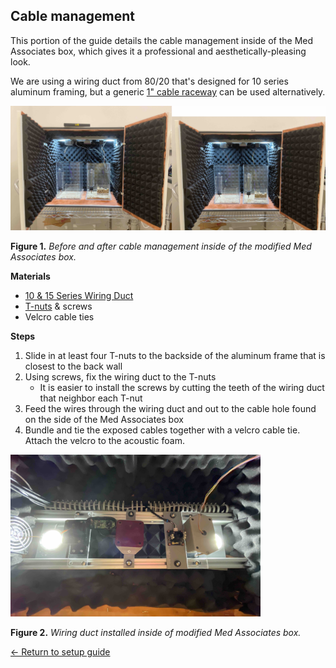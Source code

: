 ## Cable management

This portion of the guide details the cable management inside of the Med
Associates box, which gives it a professional and aesthetically-pleasing look.

We are using a wiring duct from 80/20 that's designed for 10 series aluminum
framing, but a generic [1" cable raceway](https://www.amazon.com/dp/B0BX69L3L2) can be used alternatively.

<img src="../../images/cable-management.jpg" alt="Before and after cable
management inside modified Med Associates box" width=auto height=auto>

**Figure 1.** _Before and after cable management inside of the modified Med Associates box._

**Materials**
- [10 & 15 Series Wiring Duct](https://8020.net/2899.html)
- [T-nuts](https://8020.net/search/?q=t-nut) & screws
- Velcro cable ties

**Steps**
1. Slide in at least four T-nuts to the backside of the aluminum frame that is
   closest to the back wall
2. Using screws, fix the wiring duct to the T-nuts
    * It is easier to install the screws by cutting the teeth of the wiring duct that neighbor each T-nut
3. Feed the wires through the wiring duct and out to the cable hole found on the side
   of the Med Associates box
4. Bundle and tie the exposed cables together with a velcro cable tie. Attach the
   velcro to the acoustic foam.

<img src="../../images/wiring-duct.jpg" alt="Wiring duct installed inside of Med
Associates box" width=400px height=auto>

**Figure 2.** _Wiring duct installed inside of modified Med Associates box._

[← Return to setup guide](../readme.md#setup-guide)
